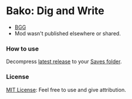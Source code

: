 # Bako: Dig and Write
- [BGG](https://bgg.cc/boardgame/368341/bako-dig-and-write)
- Mod wasn't published elsewhere or shared.

### How to use
Decompress [latest release](../../releases/latest) to your [Saves folder](https://kb.tabletopsimulator.com/getting-started/technical-info/#save-game-data-location).

### License
[MIT License](https://mit-license.org): Feel free to use and give attribution.
